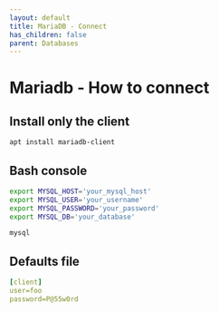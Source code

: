 ```yaml
---
layout: default
title: MariaDB - Connect
has_children: false
parent: Databases
---
```


# Mariadb - How to connect

## Install only the client

```bash
apt install mariadb-client
```

## Bash console

```bash
export MYSQL_HOST='your_mysql_host'
export MYSQL_USER='your_username'
export MYSQL_PASSWORD='your_password'
export MYSQL_DB='your_database'

mysql
```

## Defaults file

```yaml
[client]
user=foo
password=P@55w0rd
```
